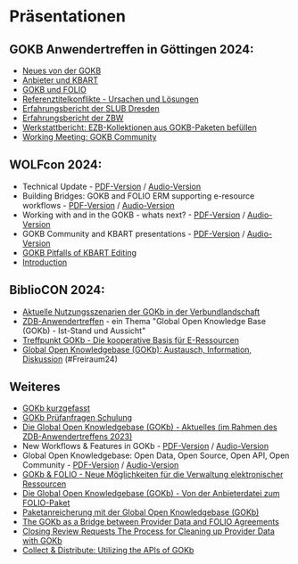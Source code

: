 # Präsentationen
## GOKB Anwendertreffen in Göttingen 2024:
   * [Neues von der GOKB](assets/2024_GOKB_Anwendertreffen_Neues_von_der_GOKB.pdf)
   * [Anbieter und KBART](assets/2024_GOKB_Anwendertreffen_KBART.pdf)
   * [GOKB und FOLIO](assets/2024_GOKB_Anwendertreffen_GOKB_und_FOLIO.pdf)
   * [Referenztitelkonflikte - Ursachen und Lösungen](assets/2024_GOKB_Anwendertreffen_ZDB.pdf)
   * [Erfahrungsbericht der SLUB Dresden](assets/2024_GOKB_Anwendertreffen_Erfahrungsbericht_SLUB.pdf)
   * [Erfahrungsbericht der ZBW](assets/2024_GOKB_Anwendertreffen_ZBW_Erfahrungsbericht.pdf)
   * [Werkstattbericht: EZB-Kollektionen aus GOKB-Paketen befüllen](assets/2024_GOKB_Anwendertreffen_ZBW_EZB.pdf)
   * [Working Meeting: GOKB Community](assets/2024_GOKB_Anwendertreffen_Community.pdf)
## WOLFcon 2024:
   *  Technical Update - [PDF-Version](assets/WOLFCon2024_GOKb_Technical_Update.pdf) / [Audio-Version](https://www.youtube.com/watch?v=6dRTP3CIWLk&list=PLMocoPoiGkwcTpaUIZLK-42AQprz_6yNK&index=49)
   *  Building Bridges: GOKB and FOLIO ERM supporting e-resource workflows - [PDF-Version](assets/WOLFCon2024_Building_Bridges.pdf) / [Audio-Version](https://youtu.be/3TAdNmHxjSk?si=B7DO0NXQVJzgG4p1)
   *  Working with and in the GOKB - whats next? - [PDF-Version](assets/WOLFCon2024_Working_with_and_in_the_GOKb_whats_next.pdf) / [Audio-Version](https://www.youtube.com/watch?v=urABNCJmI4E&list=PLMocoPoiGkwcTpaUIZLK-42AQprz_6yNK&index=55)
   *  GOKB Community and KBART presentations - [PDF-Version](assets/WOLFCon2024_GOKb_Community.pdf) / [Audio-Version](https://www.youtube.com/watch?v=T8h54PRpJrw&list=PLMocoPoiGkwcTpaUIZLK-42AQprz_6yNK&index=60)
   *  [GOKB Pitfalls of KBART Editing](assets/WOLFCon2024_GOKb_Pitfalls_of_KBART_Editing.pdf)
   *  [Introduction](assets/WOLFCon_2024_GOKb_Introduction.pdf)
## BiblioCON 2024:
   * [Aktuelle Nutzungsszenarien der GOKb in der Verbundlandschaft](https://opus4.kobv.de/opus4-bib-info/frontdoor/index/index/searchtype/collection/id/17556/start/0/rows/20/facetNumber_author_facet/all/author_facetfq/Seegert%2C+Christin/docId/19101)
   * [ZDB-Anwendertreffen](https://opus4.kobv.de/opus4-bib-info/frontdoor/index/index/searchtype/collection/id/17556/rows/20/facetNumber_author_facet/all/start/0/author_facetfq/Sewing%2C+Silke/docId/18865) - ein Thema "Global Open Knowledge Base (GOKb) - Ist-Stand und Aussicht"
   * [Treffpunkt GOKb - Die kooperative Basis für E-Ressourcen](assets/Praesentation_Stand_GOKb_20240605.pdf)
   * [Global Open Knowledgebase (GOKb): Austausch, Information, Diskussion](assets/Freiraum24_GOKb_20240606.pdf) (#Freiraum24)
## Weiteres
- [GOKb kurzgefasst](assets/GOKb_kurzgefasst.pdf.pdf)
- [GOKb Prüfanfragen Schulung](assets/GOKb_Schulung_Prüfanfragen_Mai_2024.pdf)
- [Die Global Open Knowledgebase (GOKb) - Aktuelles (im Rahmen des ZDB-Anwendertreffens 2023)](https://zeitschriftendatenbank.de/fileadmin/user_upload/ZDB/pdf/anwendertreffen/ZDB-Anwendertreffen_Virtuell_2023.pdf)
- New Workflows & Features in GOKb - [PDF-Version](https://static.sched.com/hosted_files/wolfcon2023/08/GOKb%20WOLFcon%202023%20-%20New%20workflows%20and%20features.pdf?_gl=1*5ssr5p*_ga*MTkzNzI1NTM3OC4xNjkzMjI3NTIy*_ga_XH5XM35VHB*MTY5NDA2NzYxMC40LjEuMTY5NDA2Nzc5Ni41OC4wLjA.) / [Audio-Version](https://www.youtube.com/watch?v=uAZJWFxMk6c&list=PLMocoPoiGkwe9bmaKqDl1uA_S4myQb49M&index=39)
- Global Open Knowledgebase: Open Data, Open Source, Open API, Open Community - [PDF-Version](https://static.sched.com/hosted_files/wolfcon2023/0b/GOKb%20Wolfcon%202023%20Open.pdf?_gl=1*1o7w0xw*_ga*MTkzNzI1NTM3OC4xNjkzMjI3NTIy*_ga_XH5XM35VHB*MTY5NDA2NzYxMC40LjEuMTY5NDA2NzY1Ni4xNC4wLjA.) / [Audio-Version](https://www.youtube.com/watch?v=sYOCZT-AeeY&list=PLMocoPoiGkwe9bmaKqDl1uA_S4myQb49M&index=47)
- [GOKb & FOLIO - Neue Möglichkeiten für die Verwaltung elektronischer Ressourcen](https://opus4.kobv.de/opus4-bib-info/frontdoor/index/index/docId/18479)
- [Die Global Open Knowledgebase (GOKb) - Von der Anbieterdatei zum 
FOLIO-Paket](https://opus4.kobv.de/opus4-bib-info/frontdoor/index/index/docId/18011)
- [Paketanreicherung mit der Global Open Knowledgebase 
(GOKb)](https://opus4.kobv.de/opus4-bib-info/frontdoor/index/index/docId/18029)
- [The GOKb as a Bridge between Provider Data and FOLIO Agreements](assets/WOLFcon-2022-Presentation-GOKb-as-a-Bridge.pdf)
- [Closing Review Requests The Process for Cleaning up Provider Data with GOKb](assets/WOLFcon-2022-Presentation-Review-Requests.pdf)
- [Collect & Distribute: Utilizing the APIs of GOKb](assets/WOLFcon-2022-Presentation-Collect-and-Distribute.pdf)
